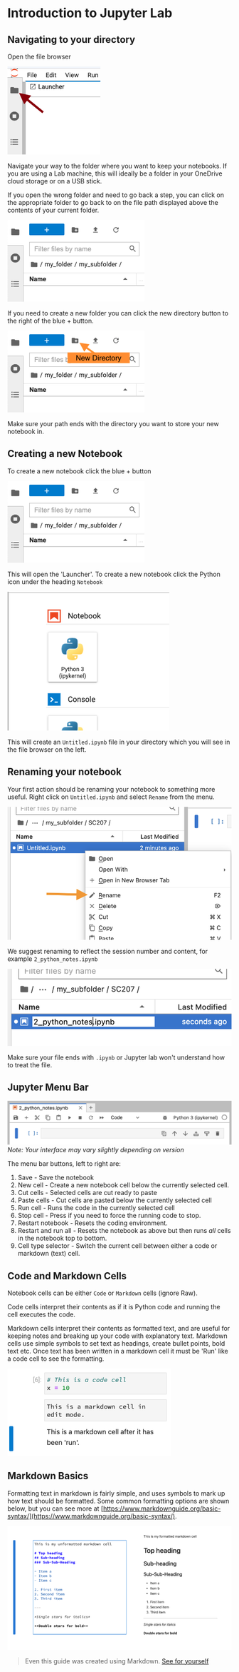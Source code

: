 # Introduction to Jupyter Lab
## Navigating to your directory

Open the file browser

![Alt text](images/file_browser_button.png)

Navigate your way to the folder where you want to keep your notebooks. If you are using a Lab machine, this will ideally be a folder in your OneDrive cloud storage or on a USB stick.

If you open the wrong folder and need to go back a step, you can click on the appropriate folder to go back to on the file path displayed above the contents of your current folder.

![Alt text](images/file_path.png)

If you need to create a new folder you can click the new directory button to the right of the blue + button.

![Alt text](images/new_dir.png)

Make sure your path ends with the directory you want to store your new notebook in.

## Creating a new Notebook
To create a new notebook click the blue + button

![Alt text](images/file_path.png)

This will open the 'Launcher'. To create a new notebook click the Python icon under the heading `Notebook`

![Alt text](images/jupyter_new-notebook.png)

This will create an `Untitled.ipynb` file in your directory which you will see in the file browser on the left.

## Renaming your notebook
Your first action should be renaming your notebook to something more useful. Right click on `Untitled.ipynb` and select `Rename` from the menu.

![Alt text](images/rename_submenu.png)

We suggest renaming to reflect the session number and content, for example `2_python_notes.ipynb`

![Alt text](images/renaming.png)

Make sure your file ends with `.ipynb` or Jupyter lab won't understand how to treat the file.


## Jupyter Menu Bar
![Alt text](images/jupyter_bar.png)
*Note: Your interface may vary slightly depending on version*

The menu bar buttons, left to right are:
1. Save - Save the notebook
2. New cell - Create a new notebook cell below the currently selected cell.
3. Cut cells - Selected cells are cut ready to paste
4. Paste cells - Cut cells are pasted below the currently selected cell
5. Run cell - Runs the code in the currently selected cell
6. Stop cell - Press if you need to force the running code to stop.
7. Restart notebook - Resets the coding environment.
8. Restart and run all - Resets the notebook as above but then runs *all* cells in the notebook top to bottom.
9. Cell type selector - Switch the current cell between either a code or markdown (text) cell.

## Code and Markdown Cells
Notebook cells can be either `Code` or `Markdown` cells (ignore Raw).

Code cells interpret their contents as if it is Python code and running the cell executes the code.

Markdown cells interpret their contents as formatted text, and are useful for keeping notes and breaking up your code with explanatory text. Markdown cells use simple symbols to set text as headings, create bullet points, bold text etc. Once text has been written in a markdown cell it must be 'Run' like a code cell to see the formatting.

![Alt text](images/markdown_cell.png)

## Markdown Basics
Formatting text in markdown is fairly simple, and uses symbols to mark up how text should be formatted. Some common formatting options are shown below, but you can see more at [https://www.markdownguide.org/basic-syntax/](https://www.markdownguide.org/basic-syntax/).

![Alt text](images/markdown.png)

> Even this guide was created using Markdown. [See for yourself](https://github.com/Minyall/sc207_2023-24/blob/main/jupyter_notes.md?plain=1)